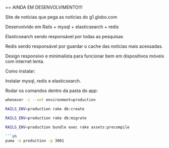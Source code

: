 ==  AINDA EM DESENVOLVIMENTO!!! 
 


Site de notícias que pega as notícias do g1.globo.com


Desenvolvido em Rails + mysql + elasticsearch + redis


Elasticsearch sendo responsável por todas as pesquisas


Redis sendo responsável por guardar o cache das notícias mais acessadas.


Design responsivo e minimalista para funcionar bem em dispositivos móveis com internet lenta.




Como instalar:

Instalar mysql, redis e elasticsearch.

Rodar os comandos dentro da pasta do app:

```sh
whenever -i --set environment=production
```

```sh
RAILS_ENV=production rake db:create
```

```sh
RAILS_ENV=production rake db:migrate
```

```sh
RAILS_ENV=production bundle exec rake assets:precompile

```sh
puma -e production -p 3001
```















